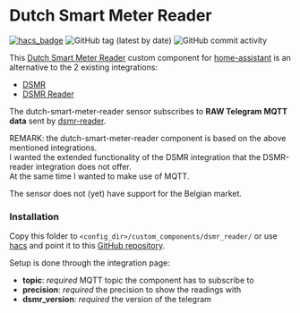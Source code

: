 # Dutch Smart Meter Reader
[![hacs_badge](https://img.shields.io/badge/HACS-Custom-orange.svg)](https://github.com/custom-components/hacs) ![GitHub tag (latest by date)](https://img.shields.io/github/v/tag/hombrelab/home-assistant-dutch-smart-meter-reader) ![GitHub commit activity](https://img.shields.io/github/last-commit/hombrelab/home-assistant-dutch-smart-meter-reader)  

This [Dutch Smart Meter Reader]((https://github.com/hombrelab/home-assistant-dutch-smart-meter-reader)) custom component for [home-assistant](https://www.home-assistant.io) is an alternative to the 2 existing integrations:  
- [DSMR](https://www.home-assistant.io/integrations/dsmr)
- [DSMR Reader](https://www.home-assistant.io/integrations/dsmr_reader)  

The dutch-smart-meter-reader sensor subscribes to **RAW Telegram MQTT data** sent by [dsmr-reader](https://github.com/dennissiemensma/dsmr-reader).  

REMARK: the dutch-smart-meter-reader component is based on the above mentioned integrations.  
I wanted the extended functionality of the DSMR integration that the DSMR-reader integration does not offer.  
At the same time I wanted to make use of MQTT.

The sensor does not (yet) have support for the Belgian market.

### Installation
Copy this folder to `<config_dir>/custom_components/dsmr_reader/` or use [hacs](https://github.com/custom-components/hacs) and point it to this [GitHub repository](https://github.com/hombrelab/home-assistant-dutch-smart-meter-reader).  

Setup is done through the integration page:
- **topic**: _required_ MQTT topic the component has to subscribe to
- **precision**: _required_ the precision to show the readings with 
- **dsmr_version**: _required_  the version of the telegram
